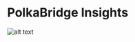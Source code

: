 # PolkaBridge Insights

![alt text](https://github.com/cyclese96/polkabridge-insights/blob/baron/public/PolkaBridge%20Insights%20-%20Dark%20-%20Reader%20UI.png "Screenshot of Polkabridge Insights")
